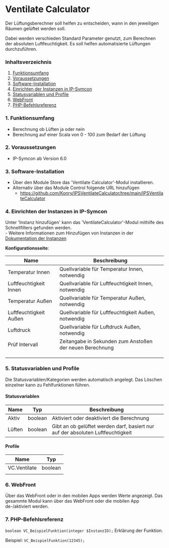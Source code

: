 # Ventilate Calculator
Der Lüftungsberechner soll helfen zu entscheiden, wann in den jeweiligen Räumen gelüftet werden soll.

Dabei werden verschieden Standard Parameter genutzt, zum Berechnen der absoluten Luftfeuchtigkeit. Es soll helfen automatisierte Lüftungen durchzuführen.

### Inhaltsverzeichnis

1. [Funktionsumfang](#Beschreibung1-funktionsumfang)
2. [Voraussetzungen](#2-voraussetzungen)
3. [Software-Installation](#3-software-installation)
4. [Einrichten der Instanzen in IP-Symcon](#4-einrichten-der-instanzen-in-ip-symcon)
5. [Statusvariablen und Profile](#5-statusvariablen-und-profile)
6. [WebFront](#6-webfront)
7. [PHP-Befehlsreferenz](#7-php-befehlsreferenz)

### 1. Funktionsumfang

* Berechnung ob Lüften ja oder nein
* Berechnung auf einer Scala von 0 - 100 zum Bedarf der Lüftung

### 2. Voraussetzungen

- IP-Symcon ab Version 6.0

### 3. Software-Installation

* Über den Module Store das 'Ventilate Calculator'-Modul installieren.
* Alternativ über das Module Control folgende URL hinzufügen
  * https://github.com/Konry/IPSVentilateCalculator/tree/main/IPSVentilateCalculator

### 4. Einrichten der Instanzen in IP-Symcon

 Unter 'Instanz hinzufügen' kann das 'VentilateCalculator'-Modul mithilfe des Schnellfilters gefunden werden.  
	- Weitere Informationen zum Hinzufügen von Instanzen in der [Dokumentation der Instanzen](https://www.symcon.de/service/dokumentation/konzepte/instanzen/#Instanz_hinzufügen)

__Konfigurationsseite__:

Name     | Beschreibung
-------- | ------------------
Temperatur Innen         |Quellvariable für Temperatur Innen, notwendig
Luftfeuchtigkeit Innen         |Quellvariable für Luftfeuchtigkeit Innen, notwendig
Temperatur Außen         |Quellvariable für Temperatur Außen, notwendig
Luftfeuchtigkeit Außen         | Quellvariable für Luftfeuchtigkeit Außen, notwendig
Luftdruck         | Quellvariable für Luftdruck Außen, notwendig
Prüf Intervall         | Zeitangabe in Sekunden zum Anstoßen der neuen Berechnung
         |
         |
         |

### 5. Statusvariablen und Profile

Die Statusvariablen/Kategorien werden automatisch angelegt. Das Löschen einzelner kann zu Fehlfunktionen führen.

#### Statusvariablen

Name   | Typ     | Beschreibung
------ |---------| ------------
Aktiv  | boolean | Aktiviert oder deaktiviert die Berechnung
Lüften | boolean | Gibt an ob gelüftet werden darf, basiert nur auf der absoluten Luftfeuchtigkeit

#### Profile

Name   | Typ
------ | -------
VC.Ventilate       | boolean
       |

### 6. WebFront

Über das WebFront oder in den mobilen Apps werden Werte angezeigt. Das gesammte Modul kann über das WebFront oder die mobilen App de-/aktiviert werden.

### 7. PHP-Befehlsreferenz

`boolean VC_BeispielFunktion(integer $InstanzID);`
Erklärung der Funktion.

Beispiel:
`VC_BeispielFunktion(12345);`